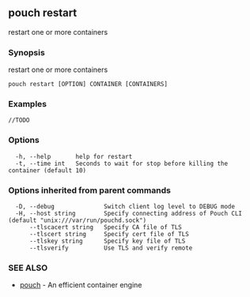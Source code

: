 ## pouch restart

restart one or more containers

### Synopsis

restart one or more containers

```
pouch restart [OPTION] CONTAINER [CONTAINERS]
```

### Examples

```
//TODO
```

### Options

```
  -h, --help       help for restart
  -t, --time int   Seconds to wait for stop before killing the container (default 10)
```

### Options inherited from parent commands

```
  -D, --debug              Switch client log level to DEBUG mode
  -H, --host string        Specify connecting address of Pouch CLI (default "unix:///var/run/pouchd.sock")
      --tlscacert string   Specify CA file of TLS
      --tlscert string     Specify cert file of TLS
      --tlskey string      Specify key file of TLS
      --tlsverify          Use TLS and verify remote
```

### SEE ALSO

* [pouch](pouch.md)	 - An efficient container engine

